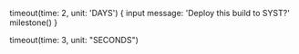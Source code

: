 timeout(time: 2, unit: 'DAYS') {
	input message: 'Deploy this build to SYST?'
	milestone()
}


timeout(time: 3, unit: "SECONDS")
